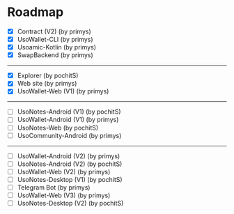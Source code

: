 # Roadmap
- [x] Contract (V2) (by primys)
- [x] UsoWallet-CLI (by primys)
- [x] Usoamic-Kotlin (by primys)
- [x] SwapBackend (by primys)
---
- [x] Explorer (by pochitS)
- [x] Web site (by primys)
- [x] UsoWallet-Web (V1) (by primys)
---
- [ ] UsoNotes-Android (V1) (by pochitS)
- [ ] UsoWallet-Android (V1) (by primys)
- [ ] UsoNotes-Web (by pochitS)
- [ ] UsoCommunity-Android (by primys)
---
- [ ] UsoWallet-Android (V2) (by primys)
- [ ] UsoNotes-Android (V2) (by pochitS)
- [ ] UsoWallet-Web (V2) (by primys)
- [ ] UsoNotes-Desktop (V1) (by pochitS)
- [ ] Telegram Bot (by primys)
- [ ] UsoWallet-Web (V3) (by primys)
- [ ] UsoNotes-Desktop (V2) (by pochitS)
